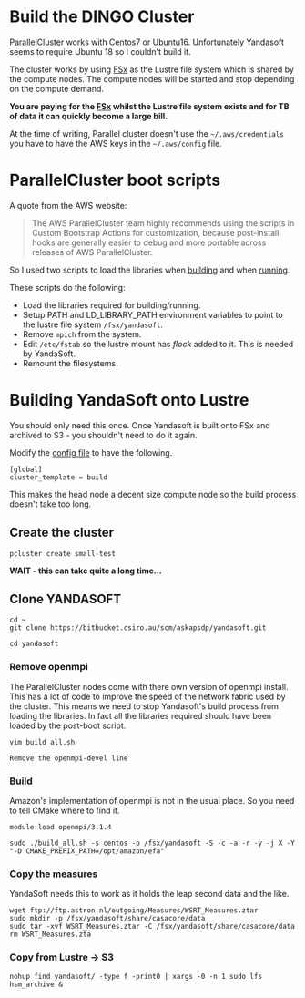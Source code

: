 # Build the DINGO Cluster

[ParallelCluster](https://docs.aws.amazon.com/parallelcluster/) works with Centos7 or Ubuntu16.
Unfortunately Yandasoft seems to require Ubuntu 18 so I couldn't build it.

The cluster works by using [FSx](https://aws.amazon.com/fsx/lustre/getting-started/) as the Lustre file system which is shared by the compute nodes.
The compute nodes will be started and stop depending on the compute demand.

**You are paying for the [FSx](https://aws.amazon.com/fsx/lustre/pricing/) whilst the Lustre file system exists and for TB of data it can quickly become a large bill.**

At the time of writing, Parallel cluster doesn't use the ```~/.aws/credentials``` you have to have the AWS keys in the ```~/.aws/config``` file. 


# ParallelCluster boot scripts

A quote from the AWS website: 

> The AWS ParallelCluster team highly recommends using the scripts in Custom Bootstrap Actions for customization, because post-install hooks are generally easier to debug and more portable across releases of AWS ParallelCluster.

So I used two scripts to load the libraries when [building](s3_post_install_build.sh) and when [running](s3_post_install_run.sh).

These scripts do the following:
* Load the libraries required for building/running.
* Setup PATH and LD_LIBRARY_PATH environment variables to point to the lustre file system ```/fsx/yandasoft```.
* Remove ```mpich``` from the system.
* Edit ```/etc/fstab``` so the lustre mount has _flock_ added to it. This is needed by YandaSoft.
* Remount the filesystems. 

# Building YandaSoft onto Lustre 

You should only need this once. 
Once Yandasoft is built onto FSx and archived to S3 - you shouldn't need to do it again.

Modify the [config file](min-config.ini) to have the following.

```
[global]
cluster_template = build
```

This makes the head node a decent size compute node so the build process doesn't take too long.

## Create the cluster
```
pcluster create small-test
```

**WAIT - this can take quite a long time...**

## Clone YANDASOFT

```
cd ~
git clone https://bitbucket.csiro.au/scm/askapsdp/yandasoft.git

cd yandasoft 
```

### Remove openmpi 

The ParallelCluster nodes come with there own version of openmpi install.
This has a lot of code to improve the speed of the network fabric used by the cluster.
This means we need to stop Yandasoft's build process from loading the libraries.
In fact all the libraries required should have been loaded by the post-boot script.

```
vim build_all.sh

Remove the openmpi-devel line
```

### Build

Amazon's implementation of openmpi is not in the usual place. 
So you need to tell CMake where to find it.

```
module load openmpi/3.1.4

sudo ./build_all.sh -s centos -p /fsx/yandasoft -S -c -a -r -y -j X -Y "-D CMAKE_PREFIX_PATH=/opt/amazon/efa"
```

### Copy the measures 

YandaSoft needs this to work as it holds the leap second data and the like.

```
wget ftp://ftp.astron.nl/outgoing/Measures/WSRT_Measures.ztar
sudo mkdir -p /fsx/yandasoft/share/casacore/data
sudo tar -xvf WSRT_Measures.ztar -C /fsx/yandasoft/share/casacore/data
rm WSRT_Measures.zta
```

### Copy from Lustre -> S3

```
nohup find yandasoft/ -type f -print0 | xargs -0 -n 1 sudo lfs hsm_archive &
```

